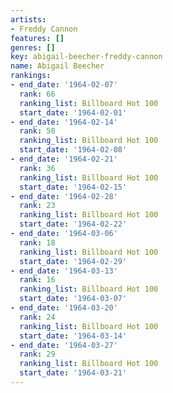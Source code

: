 ```yaml
---
artists:
- Freddy Cannon
features: []
genres: []
key: abigail-beecher-freddy-cannon
name: Abigail Beecher
rankings:
- end_date: '1964-02-07'
  rank: 66
  ranking_list: Billboard Hot 100
  start_date: '1964-02-01'
- end_date: '1964-02-14'
  rank: 50
  ranking_list: Billboard Hot 100
  start_date: '1964-02-08'
- end_date: '1964-02-21'
  rank: 36
  ranking_list: Billboard Hot 100
  start_date: '1964-02-15'
- end_date: '1964-02-28'
  rank: 23
  ranking_list: Billboard Hot 100
  start_date: '1964-02-22'
- end_date: '1964-03-06'
  rank: 18
  ranking_list: Billboard Hot 100
  start_date: '1964-02-29'
- end_date: '1964-03-13'
  rank: 16
  ranking_list: Billboard Hot 100
  start_date: '1964-03-07'
- end_date: '1964-03-20'
  rank: 24
  ranking_list: Billboard Hot 100
  start_date: '1964-03-14'
- end_date: '1964-03-27'
  rank: 29
  ranking_list: Billboard Hot 100
  start_date: '1964-03-21'
---
```



